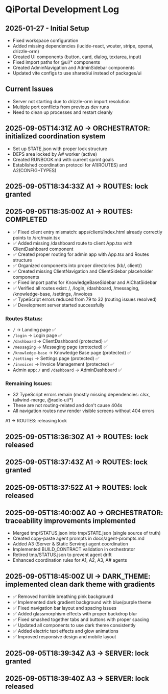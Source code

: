 # QiPortal Development Log

## 2025-01-27 - Initial Setup
- Fixed workspace configuration
- Added missing dependencies (lucide-react, wouter, stripe, openai, drizzle-orm)
- Created UI components (button, card, dialog, textarea, input)
- Fixed import paths for @ui/* components
- Created AdminNavigation and AdminSidebar components
- Updated vite configs to use shared/ui instead of packages/ui

## Current Issues
- Server not starting due to drizzle-orm import resolution
- Multiple port conflicts from previous dev runs
- Need to clean up processes and restart cleanly

## 2025-09-05T14:31Z A0 -> ORCHESTRATOR: initialized coordination system
- Set up STATE.json with proper lock structure
- DEPS area locked by A# worker (active)
- Created RUNBOOK.md with current sprint goals
- Established coordination protocol for A1(ROUTES) and A2(CONFIG+TYPES)

## 2025-09-05T18:34:33Z A1 -> ROUTES: lock granted

## 2025-09-05T18:35:00Z A1 -> ROUTES: COMPLETED
- ✅ Fixed client entry mismatch: apps/client/index.html already correctly points to /src/main.tsx
- ✅ Added missing /dashboard route to client App.tsx with ClientDashboard component
- ✅ Created proper routing for admin app with App.tsx and Routes structure
- ✅ Organized components into proper directories (kb/, client/)
- ✅ Created missing ClientNavigation and ClientSidebar placeholder components
- ✅ Fixed import paths for KnowledgeBaseSidebar and AiChatSidebar
- ✅ Verified all routes exist: /, /login, /dashboard, /messaging, /knowledge-base, /settings, /invoices
- ✅ TypeScript errors reduced from 79 to 32 (routing issues resolved)
- ✅ Development server started successfully

### Routes Status:
- `/` → Landing page ✅
- `/login` → Login page ✅  
- `/dashboard` → ClientDashboard (protected) ✅
- `/messaging` → Messaging page (protected) ✅
- `/knowledge-base` → Knowledge Base page (protected) ✅
- `/settings` → Settings page (protected) ✅
- `/invoices` → Invoice Management (protected) ✅
- Admin app: `/` and `/dashboard` → AdminDashboard ✅

### Remaining Issues:
- 32 TypeScript errors remain (mostly missing dependencies: clsx, tailwind-merge, @radix-ui/*)
- These are not routing-related and don't cause 404s
- All navigation routes now render visible screens without 404 errors

A1 -> ROUTES: releasing lock

## 2025-09-05T18:36:30Z A1 -> ROUTES: lock released

## 2025-09-05T18:37:43Z A1 -> ROUTES: lock granted

## 2025-09-05T18:37:52Z A1 -> ROUTES: lock released

## 2025-09-05T18:40:00Z A0 -> ORCHESTRATOR: traceability improvements implemented
- Merged tmp/STATUS.json into tmp/STATE.json (single source of truth)
- Created copy-paste agent prompts in docs/agent-prompts.md
- Added A3 (Server & Static Serving) agent coordination
- Implemented BUILD_CONTRACT validation in orchestrator
- Retired tmp/STATUS.json to prevent agent drift
- Enhanced coordination rules for A1, A2, A3, A# agents

## 2025-09-05T18:45:00Z UI -> DARK_THEME: implemented clean dark theme with gradients
- ✅ Removed horrible breathing pink background
- ✅ Implemented dark gradient background with blue/purple theme
- ✅ Fixed navigation bar layout and spacing issues
- ✅ Added glassmorphism effects with proper backdrop blur
- ✅ Fixed smashed together tabs and buttons with proper spacing
- ✅ Updated all components to use dark theme consistently
- ✅ Added electric text effects and glow animations
- ✅ Improved responsive design and mobile layout
## 2025-09-05T18:39:34Z A3 -> SERVER: lock granted
## 2025-09-05T18:39:40Z A3 -> SERVER: lock released